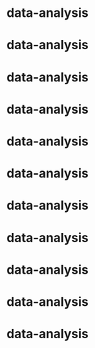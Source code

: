 # data-analysis
# data-analysis
# data-analysis
# data-analysis
# data-analysis
# data-analysis
# data-analysis
# data-analysis
# data-analysis
# data-analysis
# data-analysis
